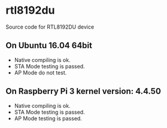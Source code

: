 rtl8192du
=========

Source code for RTL8192DU device


## On Ubuntu 16.04 64bit
* Native compiling is ok.
* STA Mode testing is passed.
* AP Mode do not test.

## On Raspberry Pi 3 kernel version: 4.4.50
* Native compiling is ok.
* STA Mode testing is passed.
* AP Mode testing is passed.
